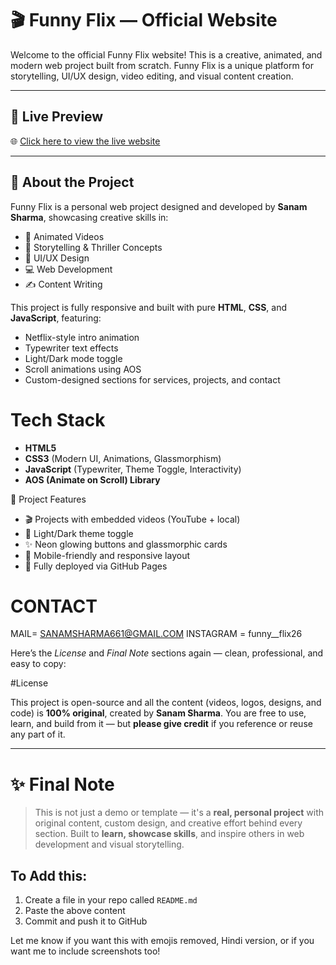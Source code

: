 # 🎬 Funny Flix — Official Website

Welcome to the official Funny Flix website! This is a creative, animated, and modern web project built from scratch. Funny Flix is a unique platform for storytelling, UI/UX design, video editing, and visual content creation.

---

## 🚀 Live Preview

🌐 [Click here to view the live website](https://sanamsharma0007.github.io/OFFICAL-FUNNY-FLIX-WEBSITE/)

---

## 📌 About the Project

Funny Flix is a personal web project designed and developed by **Sanam Sharma**, showcasing creative skills in:

- 🎥 Animated Videos
- 🧠 Storytelling & Thriller Concepts
- 🎨 UI/UX Design
- 💻 Web Development
- ✍️ Content Writing

This project is fully responsive and built with pure **HTML**, **CSS**, and **JavaScript**, featuring:

- Netflix-style intro animation
- Typewriter text effects
- Light/Dark mode toggle
- Scroll animations using AOS
- Custom-designed sections for services, projects, and contact


# Tech Stack

- **HTML5**
- **CSS3** (Modern UI, Animations, Glassmorphism)
- **JavaScript** (Typewriter, Theme Toggle, Interactivity)
- **AOS (Animate on Scroll) Library**


 💼 Project Features

- 🎬 Projects with embedded videos (YouTube + local)
- 🌙 Light/Dark theme toggle
- ✨ Neon glowing buttons and glassmorphic cards
- 📱 Mobile-friendly and responsive layout
- 🚀 Fully deployed via GitHub Pages


 # CONTACT 
 MAIL= SANAMSHARMA661@GMAIL.COM
INSTAGRAM = funny__flix26

Here’s the *License* and *Final Note* sections again — clean, professional, and easy to copy:


#License

This project is open-source and all the content (videos, logos, designs, and code) is **100% original**, created by **Sanam Sharma**.
You are free to use, learn, and build from it — but **please give credit** if you reference or reuse any part of it.

---

# ✨ Final Note

> This is not just a demo or template — it's a **real, personal project** with original content, custom design, and creative effort behind every section.
> Built to **learn, showcase skills**, and inspire others in web development and visual storytelling.  
 
  ## To Add this:
1. Create a file in your repo called `README.md`
2. Paste the above content
3. Commit and push it to GitHub

Let me know if you want this with emojis removed, Hindi version, or if you want me to include screenshots too!



